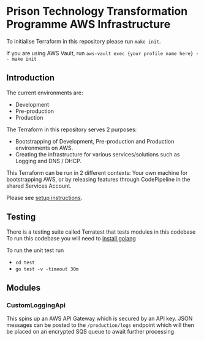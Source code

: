# Prison Technology Transformation Programme AWS Infrastructure

To initialise Terraform in this repository please run `make init`.

If you are using AWS Vault, run `aws-vault exec {your profile name here} -- make init`

## Introduction

The current environments are:

- Development
- Pre-production
- Production

The Terraform in this repository serves 2 purposes:

- Bootstrapping of Development, Pre-production and Production environments on AWS.
- Creating the infrastructure for various services/solutions such as Logging and DNS / DHCP.

This Terraform can be run in 2 different contexts:
Your own machine for bootstrapping AWS, or by releasing features through CodePipeline in the shared Services Account.

Please see [setup instructions](./documentation/setup.md).

## Testing

There is a testing suite called Terratest that tests modules in this codebase
To run this codebase you will need to [install golang](https://formulae.brew.sh/formula/go)

To run the unit test run

- `cd test`
- `go test -v -timeout 30m`

## Modules
### CustomLoggingApi
This spins up an AWS API Gateway which is secured by an API key. JSON messages can be posted to the `/production/logs` endpoint
which will then be placed on an encrypted SQS queue to await further processing
